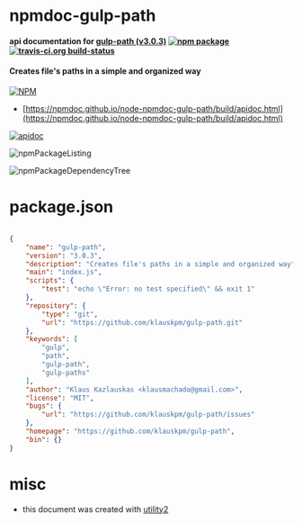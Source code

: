 # npmdoc-gulp-path

#### api documentation for  [gulp-path (v3.0.3)](https://github.com/klauskpm/gulp-path)  [![npm package](https://img.shields.io/npm/v/npmdoc-gulp-path.svg?style=flat-square)](https://www.npmjs.org/package/npmdoc-gulp-path) [![travis-ci.org build-status](https://api.travis-ci.org/npmdoc/node-npmdoc-gulp-path.svg)](https://travis-ci.org/npmdoc/node-npmdoc-gulp-path)

#### Creates file's paths in a simple and organized way

[![NPM](https://nodei.co/npm/gulp-path.png?downloads=true&downloadRank=true&stars=true)](https://www.npmjs.com/package/gulp-path)

- [https://npmdoc.github.io/node-npmdoc-gulp-path/build/apidoc.html](https://npmdoc.github.io/node-npmdoc-gulp-path/build/apidoc.html)

[![apidoc](https://npmdoc.github.io/node-npmdoc-gulp-path/build/screenCapture.buildCi.browser.%252Ftmp%252Fbuild%252Fapidoc.html.png)](https://npmdoc.github.io/node-npmdoc-gulp-path/build/apidoc.html)

![npmPackageListing](https://npmdoc.github.io/node-npmdoc-gulp-path/build/screenCapture.npmPackageListing.svg)

![npmPackageDependencyTree](https://npmdoc.github.io/node-npmdoc-gulp-path/build/screenCapture.npmPackageDependencyTree.svg)



# package.json

```json

{
    "name": "gulp-path",
    "version": "3.0.3",
    "description": "Creates file's paths in a simple and organized way",
    "main": "index.js",
    "scripts": {
        "test": "echo \"Error: no test specified\" && exit 1"
    },
    "repository": {
        "type": "git",
        "url": "https://github.com/klauskpm/gulp-path.git"
    },
    "keywords": [
        "gulp",
        "path",
        "gulp-path",
        "gulp-paths"
    ],
    "author": "Klaus Kazlauskas <klausmachado@gmail.com>",
    "license": "MIT",
    "bugs": {
        "url": "https://github.com/klauskpm/gulp-path/issues"
    },
    "homepage": "https://github.com/klauskpm/gulp-path",
    "bin": {}
}
```



# misc
- this document was created with [utility2](https://github.com/kaizhu256/node-utility2)
